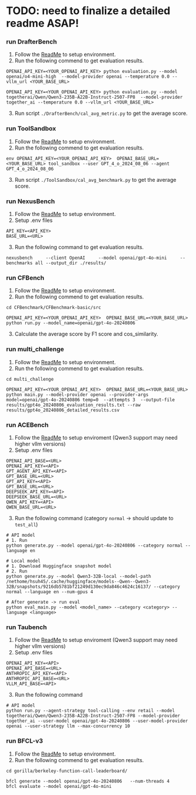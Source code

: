 # TODO: need to finalize a detailed readme ASAP!


### run DrafterBench
1. Follow the [ReadMe](./DrafterBench/README.md) to setup environment.
2. Run the following commend to get evaluation results.
```
OPENAI_API_KEY=<YOUR_OPENAI_API_KEY> python evaluation.py --model openai/o4-mini-high  --model-provider openai --temperature 0.0 --vllm_url <YOUR_BASE_URL>

OPENAI_API_KEY=<YOUR_OPENAI_API_KEY> python evaluation.py --model togetherai/Qwen/Qwen3-235B-A22B-Instruct-2507-FP8  --model-provider together_ai --temperature 0.0 --vllm_url <YOUR_BASE_URL>
```
3. Run script `./DrafterBench/cal_avg_metric.py` to get the average score.

### run ToolSandbox
1. Follow the [ReadMe](./ToolSandbox/README.md) to setup environment.
2. Run the following commend to get evaluation results.
```
env OPENAI_API_KEY=<YOUR_OPENAI_API_KEY>  OPENAI_BASE_URL=<YOUR_BASE_URL> tool_sandbox --user GPT_4_o_2024_08_06 --agent GPT_4_o_2024_08_06
```
3. Run script `./ToolSandbox/cal_avg_benchmark.py` to get the average score.


### run NexusBench
1. Follow the [ReadMe](./NexusBench/README.md) to setup environment.
2. Setup .env files 
```
API_KEY=<API_KEY>
BASE_URL=<URL>
```
3. Run the following command to get evaluation results.
```
nexusbench     --client OpenAI     --model openai/gpt-4o-mini     --benchmarks all --output_dir ./results/
```

### run CFBench
1. Follow the [ReadMe](./CFBenchmark/README.md) to setup environment.
2. Run the following commend to get evaluation results.
```
cd CFBenchmark/CFBenchmark-basic/src

OPENAI_API_KEY=<YOUR_OPENAI_API_KEY>  OPENAI_BASE_URL=<YOUR_BASE_URL> python run.py --model_name=openai/gpt-4o-20240806
```
3. Calculate the average score by F1 score and cos_similarity.

### run multi_challenge
1. Follow the [ReadMe](./multi_challenge/README.md) to setup environment.
2. Run the following commend to get evaluation results.
```
cd multi_challenge

OPENAI_API_KEY=<YOUR_OPENAI_API_KEY>  OPENAI_BASE_URL=<YOUR_BASE_URL> python main.py --model-provider openai --provider-args model=openai/gpt-4o-20240806 temp=0  --attempts 3  --output-file results/gpt4o_20240806_evaluation_results.txt --raw results/gpt4o_20240806_detailed_results.csv

```

### run ACEBench
1. Follow the [ReadMe](./ACEBench/README.md) to setup enviroment (Qwen3 support may need higher vllm versions)
2. Setup .env files
```
OPENAI_API_BASE=<URL>
OPENAI_API_KEY=<API>
GPT_AGENT_API_KEY=<API>
GPT_BASE_URL=<URL>
GPT_API_KEY=<API>
GPT_BASE_URL=<URL>
DEEPSEEK_API_KEY=<API>
DEEPSEEK_BASE_URL=<URL>
QWEN_API_KEY=<API>
QWEN_BASE_URL=<URL>
```
3.  Run the following command (category `normal` -> should update to `test_all`)
```
# API model
# 1. Run
python generate.py --model openai/gpt-4o-20240806 --category normal --language en

# Local model
# 1. Download Huggingface snapshot model
# 2. Run 
python generate.py --model Qwen3-32B-local --model-path /nethome/hsuh45/.cache/huggingface/models--Qwen--Qwen3-32B/snapshots/9216db5781bf21249d130ec9da846c4624c16137/ --category normal --language en --num-gpus 4 

# After generate -> run eval
python eval_main.py --model <model_name> --category <category> --language <language>
```

### run Taubench
1. Follow the [ReadMe](./tau-bench/README.md) to setup enviroment (Qwen3 support may need higher vllm versions)
2. Setup .env files 
```
OPENAI_API_KEY=<API>
OPENAI_API_BASE=<URL>
ANTHROPIC_API_KEY=<API>
ANTHROPIC_API_BASE=<URL>
VLLM_API_BASE=<API>
``` 
3.  Run the following command
```
# API model
python run.py --agent-strategy tool-calling --env retail --model togetherai/Qwen/Qwen3-235B-A22B-Instruct-2507-FP8 --model-provider together_ai --user-model openai/gpt-4o-20240806 --user-model-provider openai --user-strategy llm --max-concurrency 10
```

### run BFCL-v3
1. Follow the [ReadMe](./gorilla/berkeley-function-call-leaderboard/README.md) to setup environment.
2. Run the following commend to get evaluation results.
```
cd gorilla/berkeley-function-call-leaderboard/

bfcl generate --model openai/gpt-4o-20240806   --num-threads 4
bfcl evaluate --model openai/gpt-4o-mini 

```